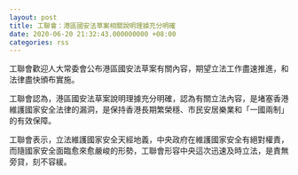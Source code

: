 ```yaml
---
layout: post
title: 工聯會：港區國安法草案相關說明理據充分明確
date: 2020-06-20 21:32:43.000000000 +08:00
categories: rss
---
```


工聯會歡迎人大常委會公布港區國安法草案有關內容，期望立法工作盡速推進，和法律盡快頒布實施。

工聯會認為，港區國安法草案說明理據充分明確，認為有關立法內容，是堵塞香港維護國家安全法律的漏洞，是保持香港長期繁榮穩、市民安居樂業和「一國兩制」的有效保障。

工聯會表示，立法維護國家安全天經地義，中央政府在維護國家安全有絕對權責，而隨國家安全面臨愈來愈嚴峻的形勢，工聯會形容中央這次迅速及時立法，是責無旁貸，刻不容緩。
